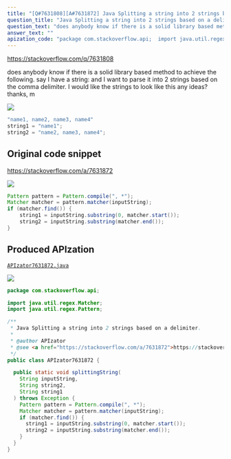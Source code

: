 ```yaml
---
title: "[Q#7631808][A#7631872] Java Splitting a string into 2 strings based on a delimiter."
question_title: "Java Splitting a string into 2 strings based on a delimiter."
question_text: "does anybody know if there is a solid library based method to achieve the following. say I have a string: and I want to parse it into 2 strings based on the comma delimiter. I would like the strings to look like this any ideas?  thanks, m"
answer_text: ""
apization_code: "package com.stackoverflow.api;  import java.util.regex.Matcher; import java.util.regex.Pattern;  /**  * Java Splitting a string into 2 strings based on a delimiter.  *  * @author APIzator  * @see <a href=\"https://stackoverflow.com/a/7631872\">https://stackoverflow.com/a/7631872</a>  */ public class APIzator7631872 {    public static void splittingString(     String inputString,     String string2,     String string1   ) throws Exception {     Pattern pattern = Pattern.compile(\", *\");     Matcher matcher = pattern.matcher(inputString);     if (matcher.find()) {       string1 = inputString.substring(0, matcher.start());       string2 = inputString.substring(matcher.end());     }   } }"
---
```


https://stackoverflow.com/q/7631808

does anybody know if there is a solid library based method to achieve the following.
say I have a string:
and I want to parse it into 2 strings based on the comma delimiter.
I would like the strings to look like this
any ideas? 
thanks, m


<div class="code-logo"><img src="/stackoverflow.png" /></div>

```java
"name1, name2, name3, name4"
string1 = "name1";
string2 = "name2, name3, name4";
```


## Original code snippet

https://stackoverflow.com/a/7631872



<div class="code-logo"><img src="/stackoverflow.png" /></div>

```java
Pattern pattern = Pattern.compile(", *");
Matcher matcher = pattern.matcher(inputString);
if (matcher.find()) {
    string1 = inputString.substring(0, matcher.start());
    string2 = inputString.substring(matcher.end());
}
```

## Produced APIzation

[`APIzator7631872.java`](https://github.com/pasqualesalza/apization/raw/main/data/search/APIzator7631872.java)

<div class="code-logo"><img src="/apizator.png" /></div>

```java
package com.stackoverflow.api;

import java.util.regex.Matcher;
import java.util.regex.Pattern;

/**
 * Java Splitting a string into 2 strings based on a delimiter.
 *
 * @author APIzator
 * @see <a href="https://stackoverflow.com/a/7631872">https://stackoverflow.com/a/7631872</a>
 */
public class APIzator7631872 {

  public static void splittingString(
    String inputString,
    String string2,
    String string1
  ) throws Exception {
    Pattern pattern = Pattern.compile(", *");
    Matcher matcher = pattern.matcher(inputString);
    if (matcher.find()) {
      string1 = inputString.substring(0, matcher.start());
      string2 = inputString.substring(matcher.end());
    }
  }
}

```
